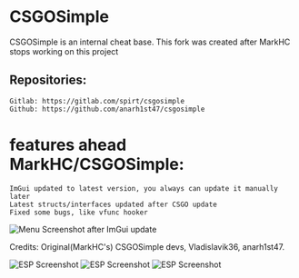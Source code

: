 # CSGOSimple
CSGOSimple is an internal cheat base. This fork was created after MarkHC stops working on this project

## Repositories:
    Gitlab: https://gitlab.com/spirt/csgosimple
    Github: https://github.com/anarh1st47/csgosimple

# features ahead MarkHC/CSGOSimple:
    ImGui updated to latest version, you always can update it manually later
    Latest structs/interfaces updated after CSGO update
    Fixed some bugs, like vfunc hooker


![Menu Screenshot after ImGui update](https://i.imgur.com/pYgCja5.png)


Credits: Original(MarkHC's) CSGOSimple devs, Vladislavik36, anarh1st47.



![ESP Screenshot](https://i.imgur.com/NRJ4e2n.png)
![ESP Screenshot](https://i.imgur.com/KWO0bsw.png)
![ESP Screenshot](https://i.imgur.com/17iVttS.png)
